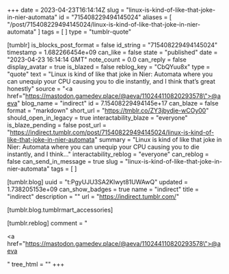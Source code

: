 +++
date = 2023-04-23T16:14:14Z
slug = "linux-is-kind-of-like-that-joke-in-nier-automata"
id = "715408229494145024"
aliases = [ "/post/715408229494145024/linux-is-kind-of-like-that-joke-in-nier-automata" ]
tags = [ ]
type = "tumblr-quote"

[tumblr]
is_blocks_post_format = false
id_string = "715408229494145024"
timestamp = 1.682266454e+09
can_like = false
state = "published"
date = "2023-04-23 16:14:14 GMT"
note_count = 0.0
can_reply = false
display_avatar = true
is_blazed = false
reblog_key = "CbQYuu8x"
type = "quote"
text = "Linux is kind of like that joke in Nier: Automata where you can unequip your CPU causing you to die instantly, and I think that&rsquo;s great honestly"
source = "<a href=\"https://mastodon.gamedev.place/@aeva/110244110820293578\">@aeva</a>"
blog_name = "indirect"
id = 7.15408229494145e+17
can_blaze = false
format = "markdown"
short_url = "https://tmblr.co/ZY3jbydje-wCOy00"
should_open_in_legacy = true
interactability_blaze = "everyone"
is_blaze_pending = false
post_url = "https://indirect.tumblr.com/post/715408229494145024/linux-is-kind-of-like-that-joke-in-nier-automata"
summary = "Linux is kind of like that joke in Nier: Automata where you can unequip your CPU causing you to die instantly, and I think..."
interactability_reblog = "everyone"
can_reblog = false
can_send_in_message = true
slug = "linux-is-kind-of-like-that-joke-in-nier-automata"
tags = [ ]

[tumblr.blog]
uuid = "t:PgyUJU3SA2Klwyt81UWAwQ"
updated = 1.738205153e+09
can_show_badges = true
name = "indirect"
title = "indirect"
description = ""
url = "https://indirect.tumblr.com/"

[tumblr.blog.tumblrmart_accessories]

[tumblr.reblog]
comment = "<p><a href=\"https://mastodon.gamedev.place/@aeva/110244110820293578\">@aeva</a></p>"
tree_html = ""
+++
